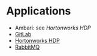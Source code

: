 Applications
============

* Ambari: see _Hortonworks HDP_
* [GitLab](gitlab/)
* [Hortonworks HDP](hortonworks/hdp2/)
* [RabbitMQ](rabbitmq/)
